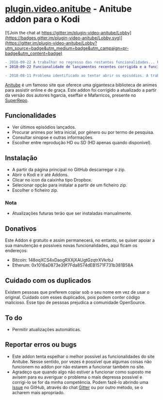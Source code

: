 # [plugin.video.anitube](https://github.com/Vitcesar/plugin.video.anitube/) - Anitube addon para o Kodi

[![Join the chat at https://gitter.im/plugin-video-anitube/Lobby](https://badges.gitter.im/plugin-video-anitube/Lobby.svg)](https://gitter.im/plugin-video-anitube/Lobby?utm_source=badge&utm_medium=badge&utm_campaign=pr-badge&utm_content=badge)

```diff
- 2018-09-22 A trabalhar no regresso das restantes funcionalidades... Peço desculpa a todos pela demora.
+ 2018-09-22 Funcionalidade de lançamentos recentes corrigida e a funcionar.

- 2018-08-11 Problema identificado ao tentar abrir os episódios. A trabalhar na resolução...
```

[Anitube](https://www.anitube.biz/) é um famoso site que oferece uma gigantesca biblioteca de animes para assistir online e de graça.
Este addon foi corrigido a atualizado a partir da versão dos autores hgarcia, eseffair e Mafarricos, presente no [SuperRepo](https://superrepo.org/kodi/addon/plugin.video.anitube/).

## Funcionalidades
* Ver últimos episódios lançados.
* Procurar animes por letra inicial, por género ou por termo de pesquisa.
* Consultar sinopse e outras informações.
* Escolher entre reprodução HD ou SD (HD apenas quando disponível).

## Instalação
* A partir da página principal no GitHub descarregar o zip.
* Abrir o Kodi e ir até Addons.
* Clicar no icon da caixinha tipo Dropbox.
* Selecionar opção para instalar a partir de um ficheiro zip.
* Escolher o ficheiro zip.

### Nota
* Atualizações futuras terão que ser instaladas manualmente.

## Donativos
Este Addon é gratuito e assim permanecerá, no entanto, se quiser apoiar a sua manutenção e possíveis novas funcionalidades, aqui ficam os endereços:
* Bitcoin: 148oqXCS4xDaogRXXjXAUgtGzqtrXVkrbJ
* Etherum: 0x1016aD873e39f7Fda8574dEB1571F731b381B58A

## Cuidado com os duplicados
Existem pessoas que preferem copiar sob o seu nome em vez de usar o original. 
Cuidado com esses duplicados, pois podem conter código malicioso. 
Esse tipo de pessoas prejudica a comunidade OpenSource.

## To do
* Permitir atualizações automáticas.

## Reportar erros ou bugs
* Este addon tenta espelhar o melhor possível as funcionalidades do site Anitube. Nesse sentido, por vezes é possível que algumas coisas não funcionem no addon por não estarem a funcionar também no site.
* Agradeço que quando algo não estiver a funcionar como suposto me avisem para eu averiguar o problema o mais depressa possível e corrigi-lo se for da minha competência. Podem fazê-lo abrindo uma [Issue](https://github.com/Vitcesar/plugin.video.anitube/issues) no GitHub, através do chat [Gitter](https://gitter.im/plugin-video-anitube/Lobby) ou por outro método, se o acharem mais apropriado.
